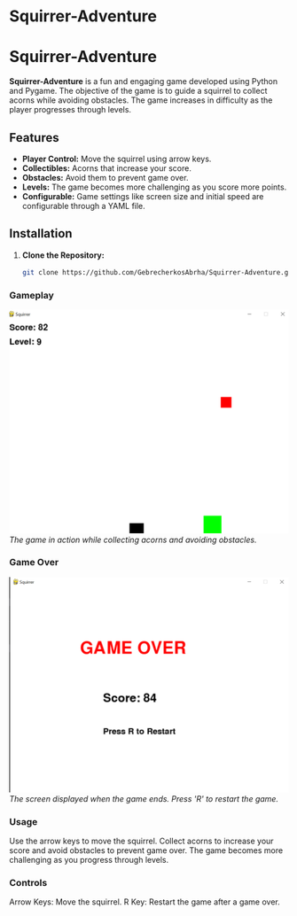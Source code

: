 ﻿# Squirrer-Adventure

# Squirrer-Adventure

**Squirrer-Adventure** is a fun and engaging game developed using Python and Pygame. The objective of the game is to guide a squirrel to collect acorns while avoiding obstacles. The game increases in difficulty as the player progresses through levels.

## Features

- **Player Control:** Move the squirrel using arrow keys.
- **Collectibles:** Acorns that increase your score.
- **Obstacles:** Avoid them to prevent game over.
- **Levels:** The game becomes more challenging as you score more points.
- **Configurable:** Game settings like screen size and initial speed are configurable through a YAML file.

## Installation

1. **Clone the Repository:**



   ```bash
   git clone https://github.com/GebrecherkosAbrha/Squirrer-Adventure.git
   ```

### Gameplay

![Gameplay Screenshot](image.png)
_The game in action while collecting acorns and avoiding obstacles._

### Game Over

![Game Over Screenshot](image-1.png)
_The screen displayed when the game ends. Press 'R' to restart the game._


### Usage
Use the arrow keys to move the squirrel. Collect acorns to increase your score and avoid obstacles to prevent game over. The game becomes more challenging as you progress through levels.

### Controls
Arrow Keys: Move the squirrel.
R Key: Restart the game after a game over.
